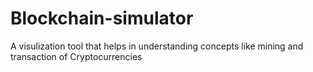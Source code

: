 # Blockchain-simulator
A visulization tool that helps in understanding concepts like mining and transaction of Cryptocurrencies